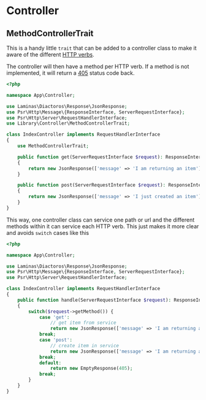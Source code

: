 # Controller

## MethodControllerTrait

This is a handy little `trait` that can be added to a controller class to make it aware of the different [HTTP verbs](https://developer.mozilla.org/en-US/docs/Web/HTTP/Methods).

The controller will then have a method per HTTP verb. If a method is not implemented, it will return a [405](https://developer.mozilla.org/en-US/docs/Web/HTTP/Status/405) status code back.

```php
<?php

namespace App\Controller;

use Laminas\Diactoros\Response\JsonResponse;
use Psr\Http\Message\{ResponseInterface, ServerRequestInterface};
use Psr\Http\Server\RequestHandlerInterface;
use Library\Controller\MethodControllerTrait;

class IndexController implements RequestHandlerInterface
{
    use MethodControllerTrait;

    public function get(ServerRequestInterface $request): ResponseInterface
    {
        return new JsonResponse(['message' => 'I am returning an item'], 200);
    }

    public function post(ServerRequestInterface $request): ResponseInterface
    {
        return new JsonResponse(['message' => 'I just created an item'], 201);
    }
}
```

This way, one controller class can service one path or url and the different methods within it can service each HTTP verb. This just makes it more clear and avoids `switch` cases like this

```php
<?php

namespace App\Controller;

use Laminas\Diactoros\Response\JsonResponse;
use Psr\Http\Message\{ResponseInterface, ServerRequestInterface};
use Psr\Http\Server\RequestHandlerInterface;

class IndexController implements RequestHandlerInterface
{
    public function handle(ServerRequestInterface $request): ResponseInterface
    {
        switch($request->getMethod()) {
            case 'get':
                // get item from service
                return new JsonResponse(['message' => 'I am returning an item'], 200);
            break;
            case 'post':
                // create item in service
                return new JsonResponse(['message' => 'I am returning an item'], 200);
            break;
            default:
                return new EmptyResponse(405);
            break;
        }
    }
}
```